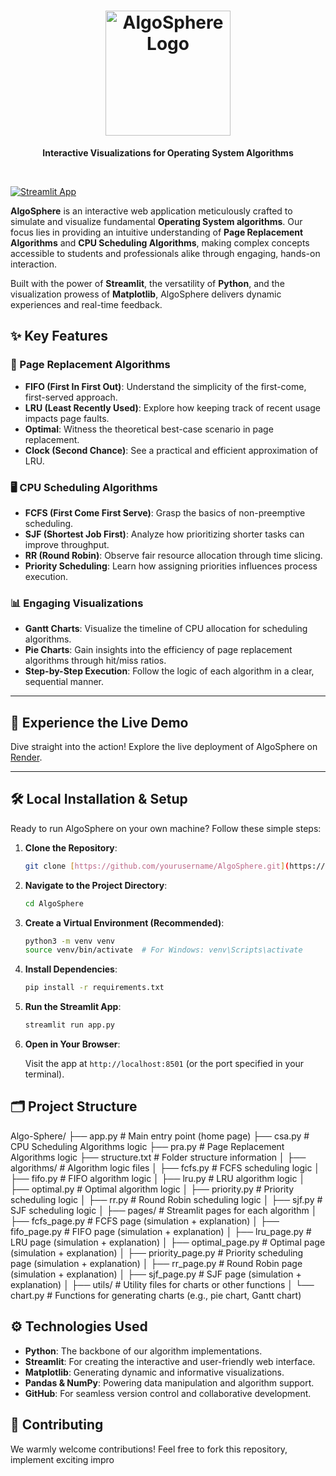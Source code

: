 <div align="center">
  <h1><img src="https://img.shields.io/badge/AlgoSphere-🚀-blue" alt="AlgoSphere Logo" width="200"></h1>
  <p><strong>Interactive Visualizations for Operating System Algorithms</strong></p>
</div>

<br>

[![Streamlit App](https://img.shields.io/badge/Streamlit%20App-Live%20Demo-brightgreen)](https://algosphere-j3y0.onrender.com/)

**AlgoSphere** is an interactive web application meticulously crafted to simulate and visualize fundamental **Operating System algorithms**. Our focus lies in providing an intuitive understanding of **Page Replacement Algorithms** and **CPU Scheduling Algorithms**, making complex concepts accessible to students and professionals alike through engaging, hands-on interaction.

Built with the power of **Streamlit**, the versatility of **Python**, and the visualization prowess of **Matplotlib**, AlgoSphere delivers dynamic experiences and real-time feedback.

## ✨ Key Features

### 🔄 Page Replacement Algorithms

* **FIFO (First In First Out)**: Understand the simplicity of the first-come, first-served approach.
* **LRU (Least Recently Used)**: Explore how keeping track of recent usage impacts page faults.
* **Optimal**: Witness the theoretical best-case scenario in page replacement.
* **Clock (Second Chance)**: See a practical and efficient approximation of LRU.

### 🖥️ CPU Scheduling Algorithms

* **FCFS (First Come First Serve)**: Grasp the basics of non-preemptive scheduling.
* **SJF (Shortest Job First)**: Analyze how prioritizing shorter tasks can improve throughput.
* **RR (Round Robin)**: Observe fair resource allocation through time slicing.
* **Priority Scheduling**: Learn how assigning priorities influences process execution.

### 📊 Engaging Visualizations

* **Gantt Charts**: Visualize the timeline of CPU allocation for scheduling algorithms.
* **Pie Charts**: Gain insights into the efficiency of page replacement algorithms through hit/miss ratios.
* **Step-by-Step Execution**: Follow the logic of each algorithm in a clear, sequential manner.

---

## 🎯 Experience the Live Demo

Dive straight into the action! Explore the live deployment of AlgoSphere on [Render](https://algosphere-j3y0.onrender.com/).

---

## 🛠️ Local Installation & Setup

Ready to run AlgoSphere on your own machine? Follow these simple steps:

1.  **Clone the Repository**:

    ```bash
    git clone [https://github.com/yourusername/AlgoSphere.git](https://github.com/yourusername/AlgoSphere.git)
    ```

2.  **Navigate to the Project Directory**:

    ```bash
    cd AlgoSphere
    ```

3.  **Create a Virtual Environment (Recommended)**:

    ```bash
    python3 -m venv venv
    source venv/bin/activate  # For Windows: venv\Scripts\activate
    ```

4.  **Install Dependencies**:

    ```bash
    pip install -r requirements.txt
    ```

5.  **Run the Streamlit App**:

    ```bash
    streamlit run app.py
    ```

6.  **Open in Your Browser**:

    Visit the app at `http://localhost:8501` (or the port specified in your terminal).

## 🗂️ Project Structure

Algo-Sphere/
├── app.py                      # Main entry point (home page)
├── csa.py                      # CPU Scheduling Algorithms logic
├── pra.py                      # Page Replacement Algorithms logic
├── structure.txt               # Folder structure information
│
├── algorithms/                 # Algorithm logic files
│   ├── fcfs.py                 # FCFS scheduling logic
│   ├── fifo.py                 # FIFO algorithm logic
│   ├── lru.py                  # LRU algorithm logic
│   ├── optimal.py              # Optimal algorithm logic
│   ├── priority.py             # Priority scheduling logic
│   ├── rr.py                   # Round Robin scheduling logic
│   ├── sjf.py                  # SJF scheduling logic
│
├── pages/                    # Streamlit pages for each algorithm
│   ├── fcfs_page.py            # FCFS page (simulation + explanation)
│   ├── fifo_page.py            # FIFO page (simulation + explanation)
│   ├── lru_page.py             # LRU page (simulation + explanation)
│   ├── optimal_page.py         # Optimal page (simulation + explanation)
│   ├── priority_page.py        # Priority scheduling page (simulation + explanation)
│   ├── rr_page.py              # Round Robin page (simulation + explanation)
│   ├── sjf_page.py             # SJF page (simulation + explanation)
│
├── utils/                    # Utility files for charts or other functions
│   └── chart.py                # Functions for generating charts (e.g., pie chart, Gantt chart)


## ⚙️ Technologies Used

* **Python**: The backbone of our algorithm implementations.
* **Streamlit**: For creating the interactive and user-friendly web interface.
* **Matplotlib**: Generating dynamic and informative visualizations.
* **Pandas & NumPy**: Powering data manipulation and algorithm support.
* **GitHub**: For seamless version control and collaborative development.

## 🤝 Contributing

We warmly welcome contributions! Feel free to fork this repository, implement exciting impro
